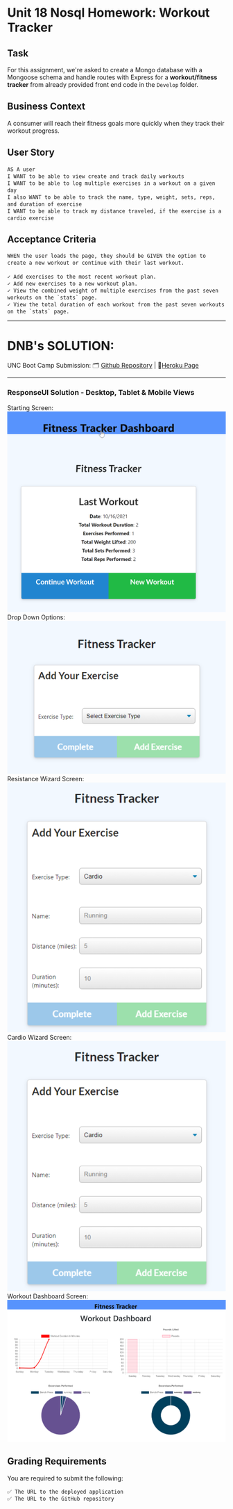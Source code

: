 # Unit 18 Nosql Homework: Workout Tracker

## Task
For this assignment, we're asked to create a Mongo database with a Mongoose schema and handle routes with Express for a **workout/fitness tracker** from already provided front end code in the `Develop` folder.

## Business Context

A consumer will reach their fitness goals more quickly when they track their workout progress.

## User Story

```
AS A user
I WANT to be able to view create and track daily workouts
I WANT to be able to log multiple exercises in a workout on a given day
I also WANT to be able to track the name, type, weight, sets, reps, and duration of exercise
I WANT to be able to track my distance traveled, if the exercise is a cardio exercise
```


## Acceptance Criteria

```
WHEN the user loads the page, they should be GIVEN the option to create a new workout or continue with their last workout.

✓ Add exercises to the most recent workout plan.
✓ Add new exercises to a new workout plan.
✓ View the combined weight of multiple exercises from the past seven workouts on the `stats` page.
✓ View the total duration of each workout from the past seven workouts on the `stats` page.
```

--------------------------------
# DNB's SOLUTION: 
UNC Boot Camp Submission: 🗂️ [Github Repository](https://github.com/DionneNoellaBarretto/18-FitnessTracker_Mongo-NoSQL-_Mongoose_Express_FullStack) | 📄[Heroku Page]()

--------------------------------

### ResponseUI Solution - Desktop, Tablet & Mobile Views
Starting Screen: <img src= "./images/FitnessTrackerLandingPage.png">
Drop Down Options: <img src= "./images/DropDown.png">
Resistance Wizard Screen: <img src= "./images/Type-Cardio.png">
Cardio Wizard Screen: <img src= "./images/Type-Cardio.png">
Workout Dashboard Screen: <img src= "./images/WorkoutDashbaord.png">

## Grading Requirements

You are required to submit the following:
```
✅ The URL to the deployed application
✅ The URL to the GitHub repository
```